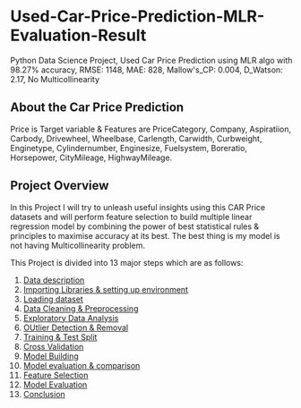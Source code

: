# Used-Car-Price-Prediction-MLR-Evaluation-Result
Python Data Science Project, Used Car Price Prediction using MLR algo with 98.27% accuracy, RMSE: 1148, MAE: 828, Mallow's_CP: 0.004, D_Watson: 2.17, No Multicollinearity

## About the Car Price Prediction

Price is Target variable & Features are PriceCategory, Company, Aspiratiion, Carbody, Drivewheel, Wheelbase, Carlength, Carwidth, Curbweight, Enginetype, Cylindernumber, Enginesize, Fuelsystem, Boreratio, Horsepower, CityMileage, HighwayMileage.

## Project Overview

In this Project I will try to unleash useful insights using this CAR Price datasets and will perform feature selection to build multiple linear regression model by combining the power of best statistical rules & principles to maximise accuracy at its best. The best thing is my model is not having Multicollinearity problem.

This Project is divided into 13 major steps which are as follows:

1. [Data description](#data-desc)
2. [Importing Libraries & setting up environment](#imp-lib)
3. [Loading dataset](#data-load)
4. [Data Cleaning & Preprocessing](#data-prep)
5. [Exploratory Data Analysis](#data-eda)
6. [OUtlier Detection & Removal](#data-out)
7. [Training & Test Split](#data-train)
8. [Cross Validation](#cross-val)
9. [Model Building](#data-model)
10. [Model evaluation & comparison](#model-eval)<br>
11. [Feature Selection](#model-eval)<br>
12. [Model Evaluation](#model-inter)
13. [Conclusion](#data-conc)
